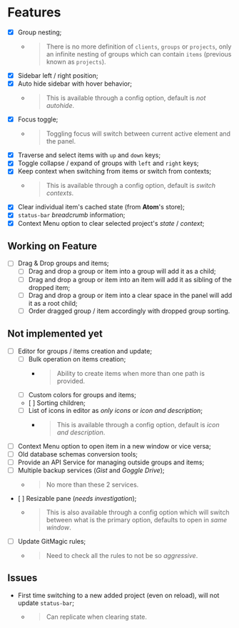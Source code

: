 # Features

- [x] Group nesting;
  - > There is no more definition of `clients`, `groups` or `projects`,
  only an infinite nesting of groups which can contain
  `items` (previous known as `projects`).
- [x] Sidebar left / right position;
- [x] Auto hide sidebar with hover behavior;
  - > This is available through a config option, default is *not autohide*.
- [x] Focus toggle;
  - > Toggling focus will switch between current active element and the panel.
- [x] Traverse and select items with `up` and `down` keys;
- [x] Toggle collapse / expand of groups with `left` and `right` keys;
- [x] Keep context when switching from items or switch from contexts;
  - > This is available through a config option, default is *switch contexts*.
- [x] Clear individual item's cached state (from **Atom**'s store);
- [x] `status-bar` *breadcrumb* information;
- [x] Context Menu option to clear selected project's *state* / *context*;

## Working on Feature

- [ ] Drag & Drop groups and items;
  - [ ] Drag and drop a group or item into a group will add it as a child;
  - [ ] Drag and drop a group or item into an item will add it as sibling of the dropped item;
  - [ ] Drag and drop a group or item into a clear space in the panel will add it as a root child;
  - [ ] Order dragged group / item accordingly with dropped group sorting.

## Not implemented yet

- [ ] Editor for groups / items creation and update;
  - [ ] Bulk operation on items creation;
    - > Ability to create items when more than one path is provided.
  - [ ] Custom colors for groups and items;
  - [ ] Sorting children;
  - [ ] List of icons in editor as *only icons* or *icon and description*;
    - > This is available through a config option, default is *icon and description*.
- [ ] Context Menu option to open item in a new window or vice versa;
- [ ] Old database schemas conversion tools;
- [ ] Provide an API Service for managing outside groups and items;
- [ ] Multiple backup services (*Gist* and *Goggle Drive*);
  - > No more than these 2 services.
- [ ] Resizable pane (*needs investigation*);
  - > This is also available through a config option which will switch between what is the primary option, defaults to open in *same window*.
- [ ] Update GitMagic rules;
  - > Need to check all the rules to not be so *aggressive*.

## Issues

- First time switching to a new added project (even on reload), will not update `status-bar`;
  - > Can replicate when clearing state.
